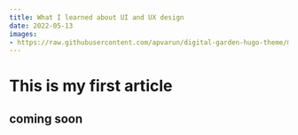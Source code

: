 ```yaml
---
title: What I learned about UI and UX design
date: 2022-05-13
images: 
- https://raw.githubusercontent.com/apvarun/digital-garden-hugo-theme/main/images/digital-garden-logo.png
---
```


# This is my first article

## coming soon



